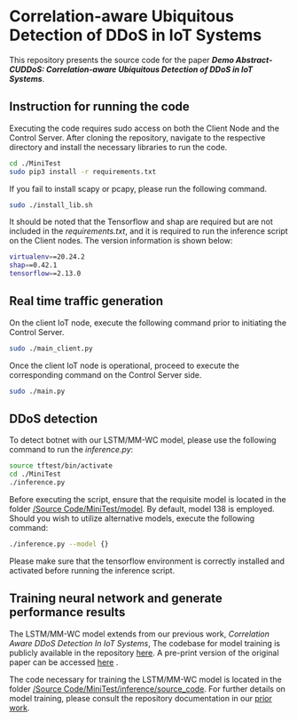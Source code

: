 # Correlation-aware Ubiquitous Detection of DDoS in IoT Systems

This repository presents the source code for the paper __*Demo Abstract- CUDDoS: Correlation-aware Ubiquitous Detection of DDoS in IoT Systems*__.

## Instruction for running the code

Executing the code requires sudo access on both the Client Node and the Control Server. After cloning the repository, navigate to the respective directory and install the necessary libraries to run the code.

~~~bash
cd ./MiniTest
sudo pip3 install -r requirements.txt
~~~

If you fail to install scapy or pcapy, please run the following command.

~~~bash
sudo ./install_lib.sh
~~~

It should be noted that the Tensorflow and shap are required but are not included in the *requirements.txt*, and it is required to run the inference script on the Client nodes. The version information is shown below:

~~~bash
virtualenv==20.24.2
shap==0.42.1
tensorflow==2.13.0
~~~

## Real time traffic generation

On the client IoT node, execute the following command prior to initiating the Control Server.

~~~bash
sudo ./main_client.py
~~~

Once the client IoT node is operational, proceed to execute the corresponding command on the Control Server side.

~~~bash
sudo ./main.py
~~~

## DDoS detection

To detect botnet with our LSTM/MM-WC model, please use the following command to run the *inference.py*:

~~~bash
source tftest/bin/activate
cd ./MiniTest
./inference.py
~~~

Before executing the script, ensure that the requisite model is located in the folder [/Source Code/MiniTest/model](https://github.com/ANRGUSC/ddos_demo/tree/main/Source%20Code/MiniTest/model). By default, model 138 is employed. Should you wish to utilize alternative models, execute the following command:
~~~bash
./inference.py --model {}
~~~

Please make sure that the tensorflow environment is correctly installed and activated before running the inference script.

## Training neural network and generate performance results

The LSTM/MM-WC model extends from our previous work, *Correlation Aware DDoS Detection In IoT Systems*, The codebase for model training is publicly available in the repository [here](https://github.com/ANRGUSC/correlation_aware_ddos_iot). A pre-print version of the original paper can be accessed [here](https://arxiv.org/abs/2302.07982) .

The code necessary for training the LSTM/MM-WC model is located in the folder [/Source Code/MiniTest/inference/source_code](https://github.com/ANRGUSC/ddos_demo/tree/main/Source%20Code/MiniTest/inference/source_code). For further details on model training, please consult the repository documentation in our [prior work](https://github.com/ANRGUSC/correlation_aware_ddos_iot).